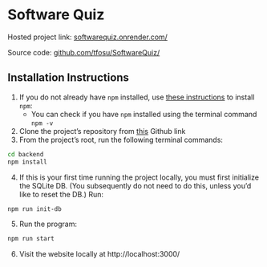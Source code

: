 # Software Quiz

Hosted project link: [softwarequiz.onrender.com/](https://softwarequiz.onrender.com/)

Source code: [github.com/tfosu/SoftwareQuiz/](https://github.com/tfosu/SoftwareQuiz/)



## Installation Instructions

1. If you do not already have `npm` installed, use [these instructions](https://docs.npmjs.com/downloading-and-installing-node-js-and-npm) to install `npm`:  
    - You can check if you have `npm` installed using the terminal command `npm -v`
2. Clone the project’s repository from [this](https://github.com/tfosu/SoftwareQuiz/) Github link
3. From the project’s root, run the following terminal commands:
```bash
cd backend
npm install
```
4. If this is your first time running the project locally, you must first initialize the SQLite DB. (You subsequently do not need to do this, unless you’d like to reset the DB.) Run: 
```bash
npm run init-db
```
5. Run the program: 
```bash
npm run start
```
6. Visit the website locally at http://localhost:3000/ 
